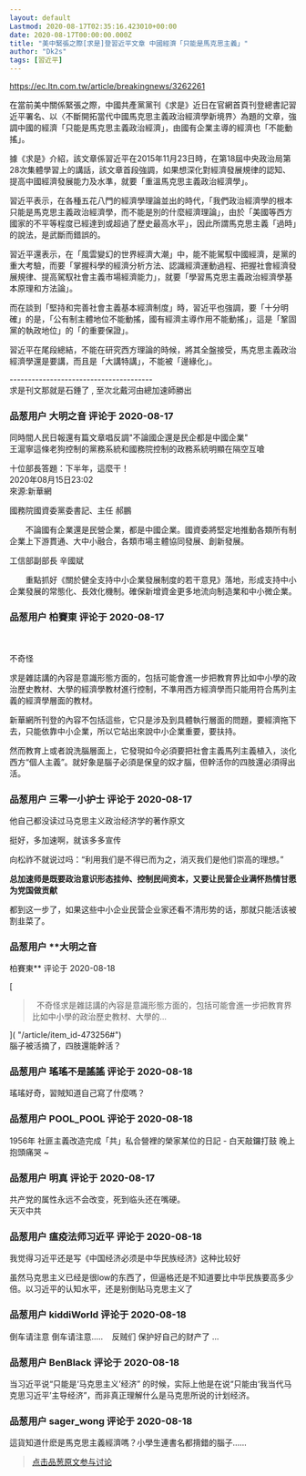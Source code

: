 ```yaml
---
layout: default
Lastmod: 2020-08-17T02:35:16.423010+00:00
date: 2020-08-17T00:00:00.000Z
title: "美中緊張之際[求是]登習近平文章 中國經濟「只能是馬克思主義」"
author: "Dk2s"
tags: [習近平]
---
```


https://ec.ltn.com.tw/article/breakingnews/3262261  
  
在當前美中關係緊張之際，中國共產黨黨刊《求是》近日在官網首頁刊登總書記習近平署名、以〈不斷開拓當代中國馬克思主義政治經濟學新境界〉為題的文章，強調中國的經濟「只能是馬克思主義政治經濟」，由國有企業主導的經濟也「不能動搖」。  
  
據《求是》介紹，該文章係習近平在2015年11月23日時，在第18屆中央政治局第28次集體學習上的講話，該文章首段強調，如果想深化對經濟發展規律的認知、提高中國經濟發展能力及水準，就要「重溫馬克思主義政治經濟學」。  
  
習近平表示，在各種五花八門的經濟學理論並出的時代，「我們政治經濟學的根本只能是馬克思主義政治經濟學，而不能是別的什麼經濟理論」，由於「美國等西方國家的不平等程度已經達到或超過了歷史最高水平」，因此所謂馬克思主義「過時」的說法，是武斷而錯誤的。  
  
習近平還表示，在「風雲變幻的世界經濟大潮」中，能不能駕馭中國經濟，是黨的重大考驗，而要「掌握科學的經濟分析方法、認識經濟運動過程、把握社會經濟發展規律、提高駕馭社會主義市場經濟能力」，就要「學習馬克思主義政治經濟學基本原理和方法論」。  
  
而在談到「堅持和完善社會主義基本經濟制度」時，習近平也強調，要「十分明確」的是，「公有制主體地位不能動搖，國有經濟主導作用不能動搖」，這是「鞏固黨的執政地位」的「的重要保證」。  
  
習近平在尾段總結，不能在研究西方理論的時候，將其全盤接受，馬克思主義政治經濟學還是要講，而且是「大講特講」，不能被「邊緣化」。  
  
  
\---------------------------------------  
求是刊文那就是石錘了 , 至次北戴河由總加速師勝出

            
### 品葱用户 **大明之音** 评论于 2020-08-17
        
同時間人民日報還有篇文章唱反調"不論國企還是民企都是中國企業"  
王滬寧這條老狗控制的黨務系統和國務院控制的政務系統明顯在隔空互嗆  
  
十位部長答題：下半年，這麼干！  
2020年08月15日23:02  
來源:新華網  
  
國務院國資委黨委書記、主任 郝鵬  
  
　　不論國有企業還是民營企業，都是中國企業。國資委將堅定地推動各類所有制企業上下游貫通、大中小融合，各類市場主體協同發展、創新發展。  
  
工信部副部長 辛國斌  
  
　　重點抓好《關於健全支持中小企業發展制度的若干意見》落地，形成支持中小企業發展的常態化、長效化機制。確保新增資金更多地流向制造業和中小微企業。
        


            
### 品葱用户 **柏賽東** 评论于 2020-08-17
        
   
   
不奇怪  
  
求是雜誌講的內容是意識形態方面的，包括可能會進一步把教育界比如中小學的政治歷史教材、大學的經濟學教材進行控制，不準用西方經濟學而只能用符合馬列主義的經濟學層面的教材。  
  
新華網所刊登的內容不包括這些，它只是涉及到具體執行層面的問題，要經濟拖下去，只能依靠中小企業，所以它站出來說中小企業重要，要扶持。  
  
然而教育上或者說洗腦層面上，它發現如今必須要把社會主義馬列主義植入，淡化西方“個人主義”。就好象是腦子必須是保皇的奴才腦，但幹活你的四肢還必須得出活。
        


            
### 品葱用户 **三零一小护士** 评论于 2020-08-17
        
他自己都没读过马克思主义政治经济学的著作原文  
  
挺好，多加速啊，就该多多宣传  
  
向松祚不就说过吗：“利用我们是不得已而为之，消灭我们是他们崇高的理想。”  
  
**总加速师是既要政治意识形态挂帅、控制民间资本，又要让民营企业满怀热情甘愿为党国做贡献**  
  
都到这一步了，如果这些中小企业民营企业家还看不清形势的话，那就只能活该被割韭菜了。
        


            
### 品葱用户 **大明之音 
柏賽東** 评论于 2020-08-18
        
[

>   不奇怪求是雜誌講的內容是意識形態方面的，包括可能會進一步把教育界比如中小學的政治歷史教材、大學的...

]( "/article/item_id-473256#")  
腦子被活摘了，四肢還能幹活？
        


            
### 品葱用户 **瑤瑤不是謠謠** 评论于 2020-08-18
        
瑤瑤好奇，習賊知道自己寫了什麼嗎？
        


            
### 品葱用户 **POOL_POOL** 评论于 2020-08-18
        
1956年 社匪主義改造完成「共」私合營裡的榮家某位的日記 - 白天敲鑼打鼓 晚上抱頭痛哭 ~
        


            
### 品葱用户 **明真** 评论于 2020-08-17
        
共产党的属性永远不会改变，死到临头还在嘴硬。  
天灭中共
        


            
### 品葱用户 **瘟疫法师习近平** 评论于 2020-08-18
        
我觉得习近平还是写《中国经济必须是中华民族经济》这种比较好  
  
虽然马克思主义已经是很low的东西了，但逼格还是不知道要比中华民族要高多少倍。以习近平的认知水平，还是别倒贴马克思主义了
        


            
### 品葱用户 **kiddiWorld** 评论于 2020-08-18
        
倒车请注意 倒车请注意.....    反贼们 保护好自己的财产了 ...
        


            
### 品葱用户 **BenBlack** 评论于 2020-08-18
        
当习近平说“只能是‘马克思主义’经济” 的时候，实际上他是在说“只能由‘我当代马克思习近平’主导经济”，而非真正理解什么是马克思所说的计划经济。
        


            
### 品葱用户 **sager_wong** 评论于 2020-08-18
        
這貨知道什麽是馬克思主義經濟嗎？小學生連書名都揹錯的腦子......
        






> [点击品葱原文参与讨论](https://pincong.rocks/article/23051)

